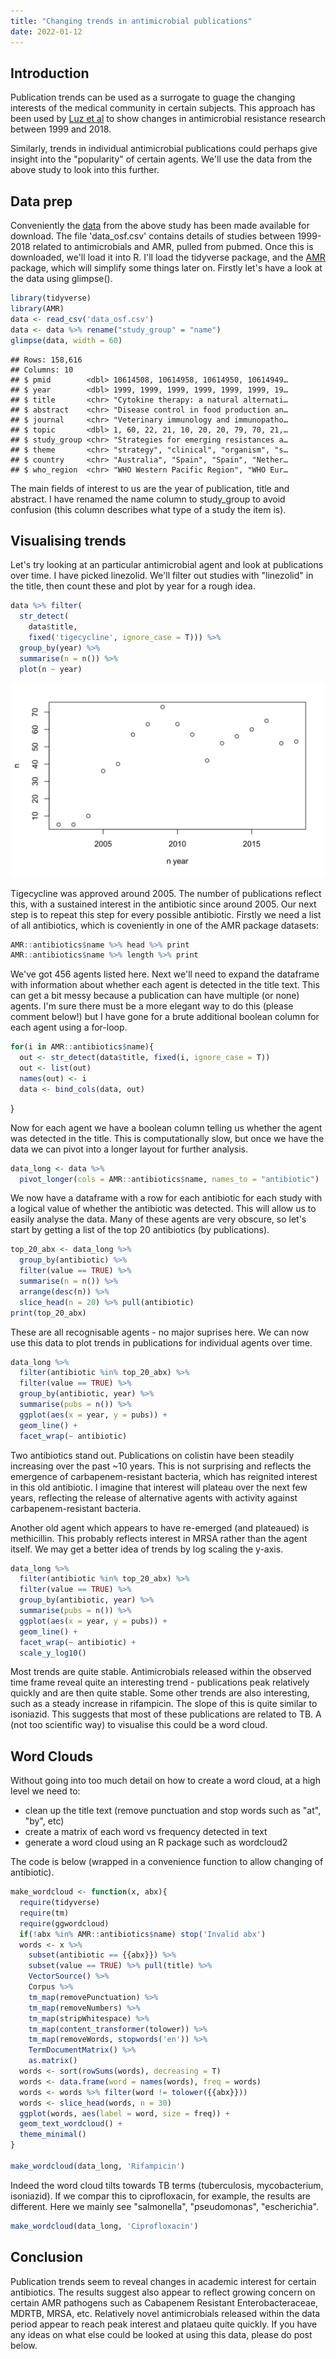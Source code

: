 ```yaml
---
title: "Changing trends in antimicrobial publications"
date: 2022-01-12
---
```


## Introduction 
Publication trends can be used as a surrogate to guage the changing interests of the medical community in certain subjects. This approach has been used by [Luz et al](https://www.biorxiv.org/content/10.1101/2021.03.01.433375v1) to show changes in antimicrobial resistance research between 1999 and 2018.

Similarly, trends in individual antimicrobial publications could perhaps give insight into the "popularity" of certain agents. We'll use the data from the above study to look into this further. 

## Data prep 
Conveniently the [data](https://osf.io/j3d65/) from the above study has been made available for download. The file 'data_osf.csv' contains details of studies between 1999-2018 related to antimicrobials and AMR, pulled from pubmed. Once this is downloaded, we'll load it into R. I'll load the tidyverse package, and the [AMR](https://msberends.github.io/AMR/) package, which will simplify some things later on. Firstly let's have a look at the data using glimpse(). 

```R
library(tidyverse)
library(AMR)
data <- read_csv('data_osf.csv')
data <- data %>% rename("study_group" = "name")
glimpse(data, width = 60)
```

```
## Rows: 158,616
## Columns: 10
## $ pmid        <dbl> 10614508, 10614958, 10614950, 10614949…
## $ year        <dbl> 1999, 1999, 1999, 1999, 1999, 1999, 19…
## $ title       <chr> "Cytokine therapy: a natural alternati…
## $ abstract    <chr> "Disease control in food production an…
## $ journal     <chr> "Veterinary immunology and immunopatho…
## $ topic       <dbl> 1, 60, 22, 21, 10, 20, 20, 79, 70, 21,…
## $ study_group <chr> "Strategies for emerging resistances a…
## $ theme       <chr> "strategy", "clinical", "organism", "s…
## $ country     <chr> "Australia", "Spain", "Spain", "Nether…
## $ who_region  <chr> "WHO Western Pacific Region", "WHO Eur…
```

The main fields of interest to us are the year of publication, title and abstract. I have renamed the name column to study_group to avoid confusion (this column describes what type of a study the item is). 

## Visualising trends
Let's try looking at an particular antimicrobial agent and look at publications over time. I have picked linezolid. We'll filter out studies with "linezolid" in the title, then count these and plot by year for a rough idea. 

```R
data %>% filter(
  str_detect(
    data$title, 
    fixed('tigecycline', ignore_case = T))) %>% 
  group_by(year) %>% 
  summarise(n = n()) %>% 
  plot(n ~ year)
```

![Publications with Tigecycline in title](../assets/images/publication_trends/1.png)

Tigecycline was approved around 2005. The number of publications reflect this, with a sustained interest in the antibiotic since around 2005. Our next step is to repeat this step for every possible antibiotic. Firstly we need a list of all antibiotics, which is coveniently in one of the AMR package datasets: 

```R
AMR::antibiotics$name %>% head %>% print
AMR::antibiotics$name %>% length %>% print
```

We've got 456 agents listed here. Next we'll need to expand the dataframe with information about whether each agent is detected in the title text. This can get a bit messy because a publication can have multiple (or none) agents. I'm sure there must be a more elegant way to do this (please comment below!) but I have gone for a brute additional boolean column for each agent using a for-loop. 

```R
for(i in AMR::antibiotics$name){
  out <- str_detect(data$title, fixed(i, ignore_case = T))
  out <- list(out)
  names(out) <- i
  data <- bind_cols(data, out)
```
}

Now for each agent we have a boolean column telling us whether the agent was detected in the title. This is computationally slow, but once we have the data we can pivot into a longer layout for further analysis. 

```R
data_long <- data %>%
  pivot_longer(cols = AMR::antibiotics$name, names_to = "antibiotic")
```

We now have a dataframe with a row for each antibiotic for each study with a logical value of whether the antibiotic was detected. This will allow us to easily analyse the data. Many of these agents are very obscure, so let's start by getting a list of the top 20 antibiotics (by publications). 

```R
top_20_abx <- data_long %>%
  group_by(antibiotic) %>%
  filter(value == TRUE) %>% 
  summarise(n = n()) %>% 
  arrange(desc(n)) %>% 
  slice_head(n = 20) %>% pull(antibiotic)
print(top_20_abx)
```

These are all recognisable agents - no major suprises here. We can now use this data to plot trends in publications for individual agents over time. 

```R
data_long %>% 
  filter(antibiotic %in% top_20_abx) %>% 
  filter(value == TRUE) %>% 
  group_by(antibiotic, year) %>% 
  summarise(pubs = n()) %>% 
  ggplot(aes(x = year, y = pubs)) +
  geom_line() +
  facet_wrap(~ antibiotic)
```

Two antibiotics stand out. Publications on colistin have been steadily increasing over the past ~10 years. This is not surprising and reflects the emergence of carbapenem-resistant bacteria, which has reignited interest in this old antibiotic. I imagine that interest will plateau over the next few years, reflecting the release of alternative agents with activity against carbapenem-resistant bacteria. 

Another old agent which appears to have re-emerged (and plateaued) is methicillin. This probably reflects interest in MRSA rather than the agent itself. We may get a better idea of trends by log scaling the y-axis. 

```R
data_long %>% 
  filter(antibiotic %in% top_20_abx) %>% 
  filter(value == TRUE) %>% 
  group_by(antibiotic, year) %>% 
  summarise(pubs = n()) %>% 
  ggplot(aes(x = year, y = pubs)) +
  geom_line() +
  facet_wrap(~ antibiotic) +
  scale_y_log10()
```

Most trends are quite stable. Antimicrobials released within the observed time frame reveal quite an interesting trend - publications peak relatively quickly and are then quite stable. Some other trends are also interesting, such as a steady increase in rifampicin. The slope of this is quite similar to isoniazid. This suggests that most of these publications are related to TB. A (not too scientific way) to visualise this could be a word cloud. 

## Word Clouds 

Without going into too much detail on how to create a word cloud, at a high level we need to: 

* clean up the title text (remove punctuation and stop words such as "at", "by", etc)
* create a matrix of each word vs frequency detected in text
* generate a word cloud using an R package such as wordcloud2

The code is below (wrapped in a convenience function to allow changing of antibiotic). 

```R
make_wordcloud <- function(x, abx){
  require(tidyverse)
  require(tm)
  require(ggwordcloud)
  if(!abx %in% AMR::antibiotics$name) stop('Invalid abx')
  words <- x %>% 
    subset(antibiotic == {{abx}}) %>% 
    subset(value == TRUE) %>% pull(title) %>% 
    VectorSource() %>% 
    Corpus %>% 
    tm_map(removePunctuation) %>% 
    tm_map(removeNumbers) %>% 
    tm_map(stripWhitespace) %>% 
    tm_map(content_transformer(tolower)) %>% 
    tm_map(removeWords, stopwords('en')) %>% 
    TermDocumentMatrix() %>% 
    as.matrix()
  words <- sort(rowSums(words), decreasing = T)
  words <- data.frame(word = names(words), freq = words)
  words <- words %>% filter(word != tolower({{abx}}))
  words <- slice_head(words, n = 30)
  ggplot(words, aes(label = word, size = freq)) +
  geom_text_wordcloud() +
  theme_minimal()
}

make_wordcloud(data_long, 'Rifampicin')
```

Indeed the word cloud tilts towards TB terms (tuberculosis, mycobacterium, isoniazid). If we compar this to ciprofloxacin, for example, the results are different. Here we mainly see "salmonella", "pseudomonas", "escherichia". 

```R
make_wordcloud(data_long, 'Ciprofloxacin')
```

## Conclusion

Publication trends seem to reveal changes in academic interest for certain antibiotics. The results suggest also appear to reflect growing concern on certain AMR pathogens such as Cabapenem Resistant Enterobacteraceae, MDRTB, MRSA, etc. Relatively novel antimicrobials released within the data period appear to reach peak interest and plataeu quite quickly. If you have any ideas on what else could be looked at using this data, please do post below. 
